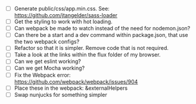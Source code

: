- [ ] Generate public/css/app.min.css. See: https://github.com/jtangelder/sass-loader
- [ ] Get the styling to work with hot loading.
- [ ] Can webpack be made to watch instead of the need for nodemon.json?
- [ ] Can there be a start and a dev command within package.json, that use the two webpack configs?
- [ ] Refactor so that it is simpler. Remove code that is not required.
- [ ] Take a look at the links within the flux folder of my browser.
- [ ] Can we get eslint working?
- [ ] Can we get Mocha working?
- [ ] Fix the Webpack error: https://github.com/webpack/webpack/issues/904
- [ ] Place these in the webpack: &externalHelpers
- [ ] Swap nunjucks for something simpler
